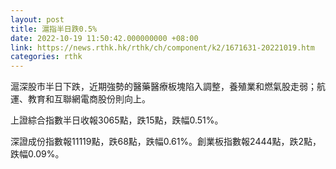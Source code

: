 ```yaml
---
layout: post
title: 滬指半日跌0.5%
date: 2022-10-19 11:50:42.000000000 +08:00
link: https://news.rthk.hk/rthk/ch/component/k2/1671631-20221019.htm
categories: rthk
---
```


滬深股市半日下跌，近期強勢的醫藥醫療板塊陷入調整，養殖業和燃氣股走弱；航運、教育和互聯網電商股份則向上。

上證綜合指數半日收報3065點，跌15點，跌幅0.51%。

深證成份指數報11119點，跌68點，跌幅0.61%。創業板指數報2444點，跌2點，跌幅0.09%。

